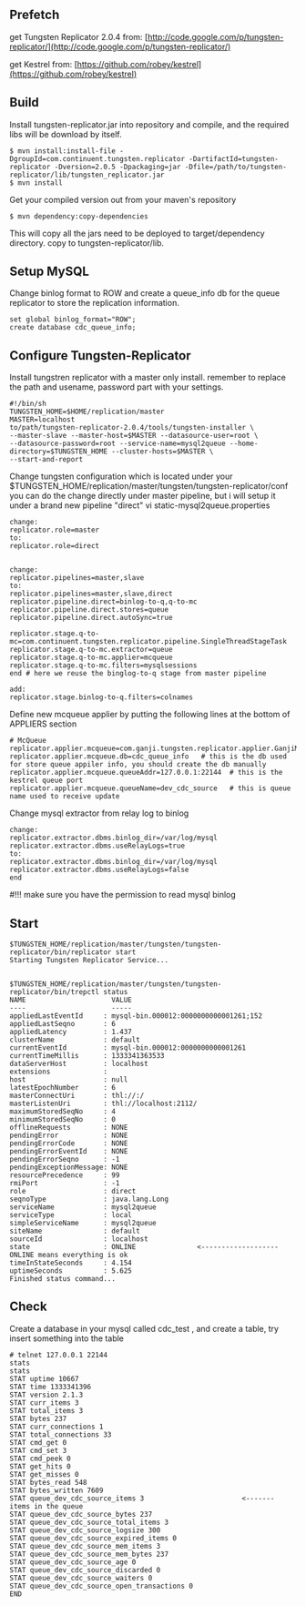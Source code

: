Prefetch
--------

get Tungsten Replicator 2.0.4 from: [http://code.google.com/p/tungsten-replicator/](http://code.google.com/p/tungsten-replicator/)

get Kestrel from: [https://github.com/robey/kestrel](https://github.com/robey/kestrel)


Build
-----
Install tungsten-replicator.jar into repository and compile, and the required libs will be download by itself.

    $ mvn install:install-file -DgroupId=com.continuent.tungsten.replicator -DartifactId=tungsten-replicator -Dversion=2.0.5 -Dpackaging=jar -Dfile=/path/to/tungsten-replicator/lib/tungsten_replicator.jar
    $ mvn install

Get your compiled version out from your maven's repository

    $ mvn dependency:copy-dependencies

This will copy all the jars need to be deployed to target/dependency directory. copy to tungsten-replicator/lib.

Setup MySQL
-----------
Change binlog format to ROW and create a queue_info db for the queue replicator to store the replication information.

    set global binlog_format="ROW";
    create database cdc_queue_info;

Configure Tungsten-Replicator
-----------------------------

Install tungstren replicator with a master only install. remember to replace the path and usename, password part with your settings.

	#!/bin/sh 
	TUNGSTEN_HOME=$HOME/replication/master 
	MASTER=localhost 
	to/path/tungsten-replicator-2.0.4/tools/tungsten-installer \
	--master-slave --master-host=$MASTER --datasource-user=root \
	--datasource-password=root --service-name=mysql2queue --home-directory=$TUNGSTEN_HOME --cluster-hosts=$MASTER \
	--start-and-report 


Change tungsten configuration which is located under your $TUNGSTEN_HOME/replication/master/tungsten/tungsten-replicator/conf
you can do the change directly under master pipeline, but i will setup it under a brand new pipeline "direct"
    vi static-mysql2queue.properties

    change:
    replicator.role=master
    to:
    replicator.role=direct


	change:
	replicator.pipelines=master,slave
	to:
	replicator.pipelines=master,slave,direct
	replicator.pipeline.direct=binlog-to-q,q-to-mc
	replicator.pipeline.direct.stores=queue
	replicator.pipeline.direct.autoSync=true

	replicator.stage.q-to-mc=com.continuent.tungsten.replicator.pipeline.SingleThreadStageTask
	replicator.stage.q-to-mc.extractor=queue
	replicator.stage.q-to-mc.applier=mcqueue
	replicator.stage.q-to-mc.filters=mysqlsessions
	end # here we reuse the binglog-to-q stage from master pipeline

	add:
	replicator.stage.binlog-to-q.filters=colnames

Define new mcqueue applier by putting the following lines at the bottom of APPLIERS section

	# McQueue
	replicator.applier.mcqueue=com.ganji.tungsten.replicator.applier.GanjiMcQueueApplier
	replicator.applier.mcqueue.db=cdc_queue_info   # this is the db used for store queue appiler info, you should create the db manually
	replicator.applier.mcqueue.queueAddr=127.0.0.1:22144  # this is the kestrel queue port
	replicator.applier.mcqueue.queueName=dev_cdc_source   # this is queue name used to receive update


Change mysql extractor from relay log to binlog

	change:
	replicator.extractor.dbms.binlog_dir=/var/log/mysql
	replicator.extractor.dbms.useRelayLogs=true
	to:
	replicator.extractor.dbms.binlog_dir=/var/log/mysql
	replicator.extractor.dbms.useRelayLogs=false
	end

#!!! make sure you have the permission to read mysql binlog

Start
-----

	$TUNGSTEN_HOME/replication/master/tungsten/tungsten-replicator/bin/replicator start
	Starting Tungsten Replicator Service...


	$TUNGSTEN_HOME/replication/master/tungsten/tungsten-replicator/bin/trepctl status 
	NAME                     VALUE
	----                     -----
	appliedLastEventId     : mysql-bin.000012:0000000000001261;152
	appliedLastSeqno       : 6
	appliedLatency         : 1.437
	clusterName            : default
	currentEventId         : mysql-bin.000012:0000000000001261
	currentTimeMillis      : 1333341363533
	dataServerHost         : localhost
	extensions             : 
	host                   : null
	latestEpochNumber      : 6
	masterConnectUri       : thl://:/
	masterListenUri        : thl://localhost:2112/
	maximumStoredSeqNo     : 4
	minimumStoredSeqNo     : 0
	offlineRequests        : NONE
	pendingError           : NONE
	pendingErrorCode       : NONE
	pendingErrorEventId    : NONE
	pendingErrorSeqno      : -1
	pendingExceptionMessage: NONE
	resourcePrecedence     : 99
	rmiPort                : -1
	role                   : direct
	seqnoType              : java.lang.Long
	serviceName            : mysql2queue
	serviceType            : local
	simpleServiceName      : mysql2queue
	siteName               : default
	sourceId               : localhost
	state                  : ONLINE               <------------------- ONLINE means everything is ok
	timeInStateSeconds     : 4.154
	uptimeSeconds          : 5.625
	Finished status command...

Check
-----
Create a database in your mysql called cdc_test , and create a table, try insert something into the table

	# telnet 127.0.0.1 22144
	stats
	stats
	STAT uptime 10667
	STAT time 1333341396
	STAT version 2.1.3
	STAT curr_items 3
	STAT total_items 3
	STAT bytes 237
	STAT curr_connections 1
	STAT total_connections 33
	STAT cmd_get 0
	STAT cmd_set 3
	STAT cmd_peek 0
	STAT get_hits 0
	STAT get_misses 0
	STAT bytes_read 548
	STAT bytes_written 7609
	STAT queue_dev_cdc_source_items 3                        <------- items in the queue
	STAT queue_dev_cdc_source_bytes 237
	STAT queue_dev_cdc_source_total_items 3
	STAT queue_dev_cdc_source_logsize 300
	STAT queue_dev_cdc_source_expired_items 0
	STAT queue_dev_cdc_source_mem_items 3
	STAT queue_dev_cdc_source_mem_bytes 237
	STAT queue_dev_cdc_source_age 0
	STAT queue_dev_cdc_source_discarded 0
	STAT queue_dev_cdc_source_waiters 0
	STAT queue_dev_cdc_source_open_transactions 0
	END

